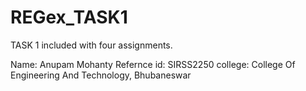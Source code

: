 # REGex_TASK1
TASK 1 included with four assignments. 

Name: Anupam Mohanty
Refernce id: SIRSS2250
college: College Of Engineering And Technology, Bhubaneswar
